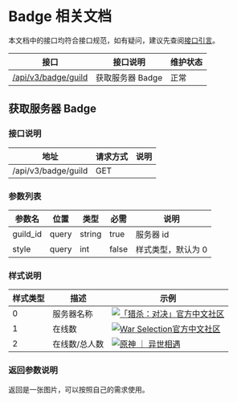# Badge 相关文档

本文档中的接口均符合接口规范，如有疑问，建议先查阅[接口引言](https://developer.kaiheila.cn/doc/reference)。

| 接口                                        | 接口说明         | 维护状态 |
| ------------------------------------------- | ---------------- | -------- |
| [/api/v3/badge/guild](#获取服务器%20dBadge) | 获取服务器 Badge | 正常     |

## 获取服务器 Badge

### 接口说明

| 地址                | 请求方式 | 说明 |
| ------------------- | -------- | ---- |
| /api/v3/badge/guild | GET      |      |

### 参数列表

| 参数名   | 位置  | 类型   | 必需  | 说明               |
| -------- | ----- | ------ | ----- | ------------------ |
| guild_id | query | string | true  | 服务器 id          |
| style    | query | int    | false | 样式类型，默认为 0 |

### 样式说明

| 样式类型 | 描述          | 示例                                                                                                                                    |
| -------- | ------------- | --------------------------------------------------------------------------------------------------------------------------------------- |
| 0        | 服务器名称    | [![「猎杀：对决」官方中文社区](https://www.kaiheila.cn/api/v3/badge/guild?style=0&guild_id=5417470909511807)](https://kaihei.co/ESH4Ar) |
| 1        | 在线数        | [![War Selection官方中文社区](https://www.kaiheila.cn/api/v3/badge/guild?style=1&guild_id=8838958323965995)](https://kaihei.co/hG4OJH)  |
| 2        | 在线数/总人数 | [![原神 ｜ 异世相遇](https://www.kaiheila.cn/api/v3/badge/guild?style=2&guild_id=8258926332013541)](https://kaihei.co/C1rg7G)           |

### 返回参数说明

返回是一张图片，可以按照自己的需求使用。
